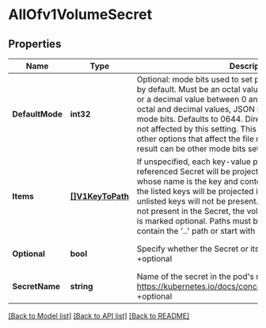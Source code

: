 # AllOfv1VolumeSecret

## Properties
Name | Type | Description | Notes
------------ | ------------- | ------------- | -------------
**DefaultMode** | **int32** | Optional: mode bits used to set permissions on created files by default. Must be an octal value between 0000 and 0777 or a decimal value between 0 and 511. YAML accepts both octal and decimal values, JSON requires decimal values for mode bits. Defaults to 0644. Directories within the path are not affected by this setting. This might be in conflict with other options that affect the file mode, like fsGroup, and the result can be other mode bits set. +optional | [optional] [default to null]
**Items** | [**[]V1KeyToPath**](v1.KeyToPath.md) | If unspecified, each key-value pair in the Data field of the referenced Secret will be projected into the volume as a file whose name is the key and content is the value. If specified, the listed keys will be projected into the specified paths, and unlisted keys will not be present. If a key is specified which is not present in the Secret, the volume setup will error unless it is marked optional. Paths must be relative and may not contain the &#x27;..&#x27; path or start with &#x27;..&#x27;. +optional | [optional] [default to null]
**Optional** | **bool** | Specify whether the Secret or its keys must be defined +optional | [optional] [default to null]
**SecretName** | **string** | Name of the secret in the pod&#x27;s namespace to use. More info: https://kubernetes.io/docs/concepts/storage/volumes#secret +optional | [optional] [default to null]

[[Back to Model list]](../README.md#documentation-for-models) [[Back to API list]](../README.md#documentation-for-api-endpoints) [[Back to README]](../README.md)


